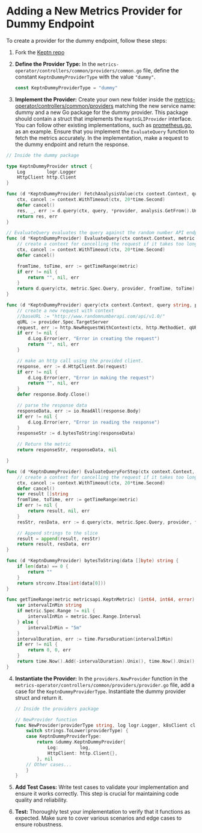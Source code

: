 # Adding a New Metrics Provider for Dummy Endpoint

To create a provider for the dummy endpoint, follow these steps:

1. Fork the [Keptn repo](https://github.com/keptn/lifecycle-toolkit)

2. **Define the Provider Type:** In the `metrics-operator/controllers/common/providers/common.go` file,
 define the constant `KeptnDummyProviderType` with the value `"dummy"`.

    ```go
    const KeptnDummyProviderType = "dummy"
    ```

3. **Implement the Provider:** Create your own new folder inside the
[metrics-operator/controllers/common/providers](https://github.com/keptn/lifecycle-toolkit/tree/main/metrics-operator/controllers/common/providers)
 matching the new service name: dummy and a new Go package for the dummy provider.
  This package should contain
 a struct that implements the `KeptnSLIProvider` interface.
  You can follow other existing implementations,
 such as [prometheus.go](https://github.com/keptn/lifecycle-toolkit/blob/main/metrics-operator/controllers/common/providers/prometheus/prometheus.go),
 as an example.
  Ensure that you implement the `EvaluateQuery` function to fetch the metrics accurately.
  In the implementation, make a request to the dummy endpoint and return the response.

```go
// Inside the dummy package

type KeptnDummyProvider struct {
	Log        logr.Logger
	HttpClient http.Client
}

func (d *KeptnDummyProvider) FetchAnalysisValue(ctx context.Context, query string, analysis metricsapi.Analysis, provider *metricsapi.KeptnMetricsProvider) (string, error) {
	ctx, cancel := context.WithTimeout(ctx, 20*time.Second)
	defer cancel()
	res, _, err := d.query(ctx, query, *provider, analysis.GetFrom().Unix(), analysis.GetTo().Unix())
	return res, err
}

// EvaluateQuery evaluates the query against the random number API endpoint.
func (d *KeptnDummyProvider) EvaluateQuery(ctx context.Context, metric metricsapi.KeptnMetric, provider metricsapi.KeptnMetricsProvider) (string, []byte, error) {
	// create a context for cancelling the request if it takes too long.
	ctx, cancel := context.WithTimeout(ctx, 20*time.Second)
	defer cancel()

	fromTime, toTime, err := getTimeRange(metric)
	if err != nil {
		return "", nil, err
	}
	return d.query(ctx, metric.Spec.Query, provider, fromTime, toTime)
}

func (d *KeptnDummyProvider) query(ctx context.Context, query string, provider metricsapi.KeptnMetricsProvider, fromTime int64, toTime int64) (string, []byte, error) {
	// create a new request with context
	//baseURL := "http://www.randomnumberapi.com/api/v1.0/"
	qURL := provider.Spec.TargetServer
	request, err := http.NewRequestWithContext(ctx, http.MethodGet, qURL+query+"?min=42&max=43", nil)
	if err != nil {
		d.Log.Error(err, "Error in creating the request")
		return "", nil, err
	}

	// make an http call using the provided client.
	response, err := d.HttpClient.Do(request)
	if err != nil {
		d.Log.Error(err, "Error in making the request")
		return "", nil, err
	}
	defer response.Body.Close()

	// parse the response data
	responseData, err := io.ReadAll(response.Body)
	if err != nil {
		d.Log.Error(err, "Error in reading the response")
	}
	responseStr := d.bytesToString(responseData)

	// Return the metric
	return responseStr, responseData, nil

}

func (d *KeptnDummyProvider) EvaluateQueryForStep(ctx context.Context, metric metricsapi.KeptnMetric, provider metricsapi.KeptnMetricsProvider) ([]string, []byte, error) {
	// create a context for cancelling the request if it takes too long.
	ctx, cancel := context.WithTimeout(ctx, 20*time.Second)
	defer cancel()
	var result []string
	fromTime, toTime, err := getTimeRange(metric)
	if err != nil {
		return result, nil, err
	}
	resStr, resData, err := d.query(ctx, metric.Spec.Query, provider, fromTime, toTime)

	// Append strings to the slice
	result = append(result, resStr)
	return result, resData, err
}

func (d *KeptnDummyProvider) bytesToString(data []byte) string {
	if len(data) == 0 {
		return ""
	}
	return strconv.Itoa(int(data[0]))
}

func getTimeRange(metric metricsapi.KeptnMetric) (int64, int64, error) {
	var intervalInMin string
	if metric.Spec.Range != nil {
		intervalInMin = metric.Spec.Range.Interval
	} else {
		intervalInMin = "5m"
	}
	intervalDuration, err := time.ParseDuration(intervalInMin)
	if err != nil {
		return 0, 0, err
	}
	return time.Now().Add(-intervalDuration).Unix(), time.Now().Unix(), nil
}
```

4. **Instantiate the Provider:** In the `providers.NewProvider` function
 in the `metrics-operator/controllers/common/providers/provider.go` file,
 add a case for the `KeptnDummyProviderType`.
  Instantiate the dummy provider struct and return it.

    ```go
    // Inside the providers package

    // NewProvider function
    func NewProvider(providerType string, log logr.Logger, k8sClient client.Client) (KeptnSLIProvider, error) {
        switch strings.ToLower(providerType) {
        case KeptnDummyProviderType:
            return &dummy.KeptnDummyProvider{
                Log:        log,
                HttpClient: http.Client{},
            }, nil
        // Other cases...
        }
    }
    ```

5. **Add Test Cases:** Write test cases to validate your implementation and ensure it works correctly.
 This step is crucial for maintaining code quality and reliability.

6. **Test:** Thoroughly test your implementation to verify that it functions as expected.
 Make sure to cover various scenarios and edge cases to ensure robustness.
